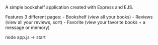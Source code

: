 A simple bookshelf application created with Express and EJS.

Features 3 different pages:
    - Bookshelf (view all your books)
    - Reviews (view all your reviews, sort)
    - Favorite (view your favorite books + a message or memory)

node app.js -> start